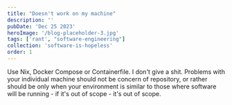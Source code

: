 ```yaml
---
title: "Doesn't work on my machine"
description: ''
pubDate: 'Dec 25 2023'
heroImage: '/blog-placeholder-3.jpg'
tags: ['rant', "software-engineering"]
collection: 'software-is-hopeless'
order: 1
---
```


Use Nix, Docker Compose or Containerfile. I don't give a shit.
Problems with your individual machine should not be concern of repository, or rather should be only when your environment is similar to those where software will be running - if it's out of scope - it's out of scope.
